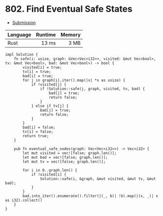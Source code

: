 # 802. Find Eventual Safe States
- [Submission](https://leetcode.com/submissions/detail/1248507739/)

| Language | Runtime | Memory |
| :-       |       -:|      -:|
| Rust | 13 ms | 3 MB |
```
impl Solution {
    fn safe(i: usize, graph: &Vec<Vec<i32>>, visited: &mut Vec<bool>, tv: &mut Vec<bool>, bad: &mut Vec<bool>) -> bool {
        visited[i] = true;
        tv[i] = true;
        bad[i] = true;
        for j in graph[i].iter().map(|x| *x as usize) {
            if !visited[j] {
                if !Solution::safe(j, graph, visited, tv, bad) {
                    bad[j] = true;
                    return false;
                }
            } else if tv[j] {
                bad[j] = true;
                return false;   
            }
        }
        bad[i] = false;
        tv[i] = false;
        return true;
    }

    pub fn eventual_safe_nodes(graph: Vec<Vec<i32>>) -> Vec<i32> {
        let mut visited = vec![false; graph.len()];
        let mut bad = vec![false; graph.len()];
        let mut tv = vec![false; graph.len()];

        for i in 0..graph.len() {
            if !visited[i] {
                Solution::safe(i, &graph, &mut visited, &mut tv, &mut bad);
            }
        }
        bad.into_iter().enumerate().filter(|(_, b)| !b).map(|(x, _)| x as i32).collect()
    }
}
```
